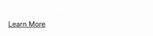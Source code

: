 <p style="color: white !important; font-family: Raleway !important; margin: 0 0 10px 0; padding: 0 !important; font-weight:500 !important; font-style: normal !important;" class="headline-text">STATE OF THE ART ROBOTIC AUTOMATION</p>

[Learn More]({{#makeLink}}./landing.html?product_path=./products/aipa.md&menu_path=.menus/en{{/makeLink}})